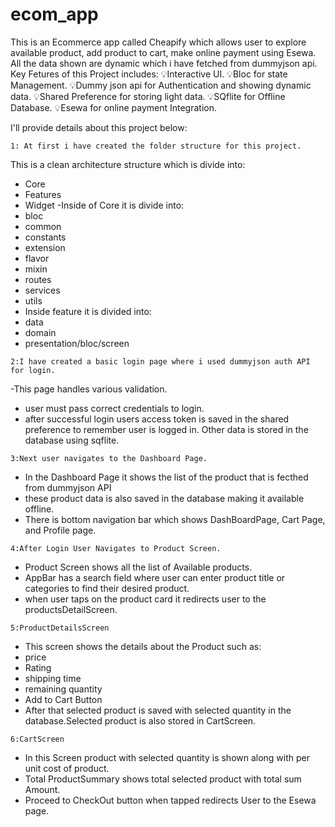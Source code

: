 # ecom_app

This is an Ecommerce app called Cheapify which allows user to explore available product, add product to cart, make online payment using Esewa.
All the data shown are dynamic which i have fetched from dummyjson api.
Key Fetures of this Project includes:
💡Interactive UI.
💡Bloc for state Management.
💡Dummy json api for Authentication and showing dynamic data.
💡Shared Preference for storing light data.
💡SQflite for Offline Database.
💡Esewa for online payment Integration.
   
I'll provide details about this project below:


    1: At first i have created the folder structure for this project.
   This is a clean architecture structure which is divide into:
   - Core
   - Features
   - Widget
   -Inside of Core it is divide into:
   - bloc
   - common
   - constants
   - extension
   - flavor
   - mixin
   - routes
   - services
   - utils
   - Inside feature it is divided into:
   - data
   - domain
   - presentation/bloc/screen



    2:I have created a basic login page where i used dummyjson auth API for login.
 
   -This page handles various validation.
   - user must pass correct credentials to login.
   - after successful login users access token is saved in the shared preference to remember 
    user is logged in. Other data is stored in the database using sqflite.
    
    3:Next user navigates to the Dashboard Page.
   - In the Dashboard Page it shows the list of the product that is fecthed from dummyjson API
   - these product data is also saved in the database making it available offline.
   - There is bottom navigation bar which shows DashBoardPage, Cart Page, and Profile page.

    4:After Login User Navigates to Product Screen.
   - Product Screen shows all the list of Available products.
   - AppBar has a search field where user can enter product title or categories to find their desired product.
   - when user taps on the product card it redirects user to the productsDetailScreen.

    5:ProductDetailsScreen 
   - This screen shows the details about the Product such as:
   - price
   - Rating
   - shipping time
   - remaining quantity
   - Add to Cart Button
   - After that selected product is saved with selected quantity in the database.Selected product is also stored in CartScreen.

    6:CartScreen 
   - In this Screen product with selected quantity is shown along with per unit cost of product.
   - Total ProductSummary shows total selected product with total sum Amount.
   - Proceed to CheckOut button when tapped redirects User to the Esewa page.
     
